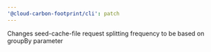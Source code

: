 ```yaml
---
'@cloud-carbon-footprint/cli': patch
---
```


Changes seed-cache-file request splitting frequency to be based on groupBy parameter
